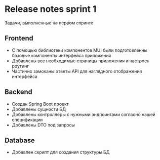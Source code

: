 # Release notes sprint 1

Задачи, выполненные на первом спринте

## Frontend

- С помощью библиотеки компонентов MUI были подготовленны базовые компоненты интерфейса приложения
- Добавлены все необходимые страницы приложения и настроен роутинг
- Частично замоканы ответы API для наглядного отображения интерфейса

## Backend

- Создан Spring Boot проект
- Добавлены сущности БД
- Добавлены контроллеры с нужными эндпоинтами согласно нашей спецификации
- Добавлены DTO под запросы

## Database

- Добавлен скрипт для создания структуры БД
